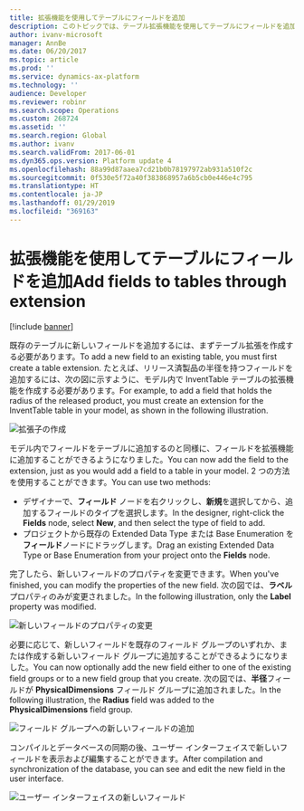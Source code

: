```yaml
---
title: 拡張機能を使用してテーブルにフィールドを追加
description: このトピックでは、テーブル拡張機能を使用してテーブルにフィールドを追加する方法について説明します。
author: ivanv-microsoft
manager: AnnBe
ms.date: 06/20/2017
ms.topic: article
ms.prod: ''
ms.service: dynamics-ax-platform
ms.technology: ''
audience: Developer
ms.reviewer: robinr
ms.search.scope: Operations
ms.custom: 268724
ms.assetid: ''
ms.search.region: Global
ms.author: ivanv
ms.search.validFrom: 2017-06-01
ms.dyn365.ops.version: Platform update 4
ms.openlocfilehash: 88a99d87aaea7cd21b0b78197972ab931a510f2c
ms.sourcegitcommit: 0f530e5f72a40f383868957a6b5cb0e446e4c795
ms.translationtype: HT
ms.contentlocale: ja-JP
ms.lasthandoff: 01/29/2019
ms.locfileid: "369163"
---
```

# <a name="add-fields-to-tables-through-extension"></a><span data-ttu-id="1ef8a-103">拡張機能を使用してテーブルにフィールドを追加</span><span class="sxs-lookup"><span data-stu-id="1ef8a-103">Add fields to tables through extension</span></span>

[!include [banner](../includes/banner.md)]

<span data-ttu-id="1ef8a-104">既存のテーブルに新しいフィールドを追加するには、まずテーブル拡張を作成する必要があります。</span><span class="sxs-lookup"><span data-stu-id="1ef8a-104">To add a new field to an existing table, you must first create a table extension.</span></span> <span data-ttu-id="1ef8a-105">たとえば、リリース済製品の半径を持つフィールドを追加するには、次の図に示すように、モデル内で InventTable テーブルの拡張機能を作成する必要があります。</span><span class="sxs-lookup"><span data-stu-id="1ef8a-105">For example, to add a field that holds the radius of the released product, you must create an extension for the InventTable table in your model, as shown in the following illustration.</span></span>

![拡張子の作成](media/TableNewField01.jpg) 

<span data-ttu-id="1ef8a-107">モデル内でフィールドをテーブルに追加するのと同様に、フィールドを拡張機能に追加することができるようになりました。</span><span class="sxs-lookup"><span data-stu-id="1ef8a-107">You can now add the field to the extension, just as you would add a field to a table in your model.</span></span> <span data-ttu-id="1ef8a-108">2 つの方法を使用することができます。</span><span class="sxs-lookup"><span data-stu-id="1ef8a-108">You can use two methods:</span></span>

+ <span data-ttu-id="1ef8a-109">デザイナーで、**フィールド** ノードを右クリックし、**新規**を選択してから、追加するフィールドのタイプを選択します。</span><span class="sxs-lookup"><span data-stu-id="1ef8a-109">In the designer, right-click the **Fields** node, select **New**, and then select the type of field to add.</span></span>
+ <span data-ttu-id="1ef8a-110">プロジェクトから既存の Extended Data Type または Base Enumeration を**フィールド**ノードにドラッグします。</span><span class="sxs-lookup"><span data-stu-id="1ef8a-110">Drag an existing Extended Data Type or Base Enumeration from your project onto the **Fields** node.</span></span>

<span data-ttu-id="1ef8a-111">完了したら、新しいフィールドのプロパティを変更できます。</span><span class="sxs-lookup"><span data-stu-id="1ef8a-111">When you've finished, you can modify the properties of the new field.</span></span> <span data-ttu-id="1ef8a-112">次の図では、**ラベル** プロパティのみが変更されました。</span><span class="sxs-lookup"><span data-stu-id="1ef8a-112">In the following illustration, only the **Label** property was modified.</span></span>

![新しいフィールドのプロパティの変更](media/TableNewField02.jpg)

<span data-ttu-id="1ef8a-114">必要に応じて、新しいフィールドを既存のフィールド グループのいずれか、または作成する新しいフィールド グループに追加することができるようになりました。</span><span class="sxs-lookup"><span data-stu-id="1ef8a-114">You can now optionally add the new field either to one of the existing field groups or to a new field group that you create.</span></span> <span data-ttu-id="1ef8a-115">次の図では、**半径**フィールドが **PhysicalDimensions** フィールド グループに追加されました。</span><span class="sxs-lookup"><span data-stu-id="1ef8a-115">In the following illustration, the **Radius** field was added to the **PhysicalDimensions** field group.</span></span>

![フィールド グループへの新しいフィールドの追加](media/TableNewField03.jpg)

<span data-ttu-id="1ef8a-117">コンパイルとデータベースの同期の後、ユーザー インターフェイスで新しいフィールドを表示および編集することができます。</span><span class="sxs-lookup"><span data-stu-id="1ef8a-117">After compilation and synchronization of the database, you can see and edit the new field in the user interface.</span></span>

![ユーザー インターフェイスの新しいフィールド](media/TableNewField04.jpg)
